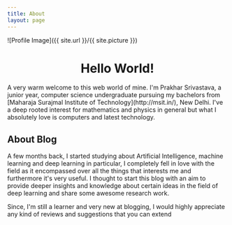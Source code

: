 ```yaml
---
title: About
layout: page
---
```

![Profile Image]({{ site.url }}/{{ site.picture }})

<h1 style="text-align:center">Hello World!</h1>
A very warm welcome to this web world of mine. I'm Prakhar Srivastava, a junior year, computer science undergraduate pursuing my bachelors from [Maharaja Surajmal Institute of Technology](http://msit.in/), New Delhi. I've a deep rooted interest for mathematics and physics in general but what I absolutely love is computers and latest technology.

<h2> About Blog </h2>

A few months back, I started studying about Artificial Intelligence, machine learning and deep learning in particular, I completely fell in love with the field as it encompassed over all the things that interests me and furthermore it's very useful.
I thought to start this blog with an aim to provide deeper insights and knowledge about certain ideas in the field of deep learning and share some awesome research work.

Since, I'm still a learner and very new at blogging, I would highly appreciate any kind of reviews and suggestions that you can extend
